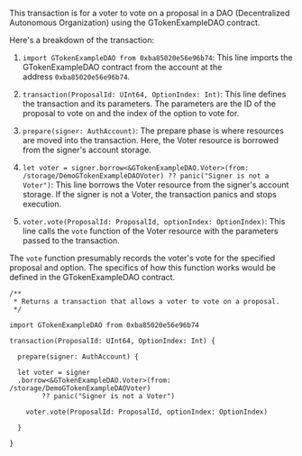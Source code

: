 This transaction is for a voter to vote on a proposal in a DAO (Decentralized Autonomous Organization) using the GTokenExampleDAO contract.

Here's a breakdown of the transaction:

1. `import GTokenExampleDAO from 0xba85020e56e96b74`: This line imports the GTokenExampleDAO contract from the account at the address `0xba85020e56e96b74`.

2. `transaction(ProposalId: UInt64, OptionIndex: Int)`: This line defines the transaction and its parameters. The parameters are the ID of the proposal to vote on and the index of the option to vote for.

3. `prepare(signer: AuthAccount)`: The prepare phase is where resources are moved into the transaction. Here, the Voter resource is borrowed from the signer's account storage.

4. `let voter = signer.borrow<&GTokenExampleDAO.Voter>(from: /storage/DemoGTokenExampleDAOVoter) ?? panic("Signer is not a Voter")`: This line borrows the Voter resource from the signer's account storage. If the signer is not a Voter, the transaction panics and stops execution.

5. `voter.vote(ProposalId: ProposalId, optionIndex: OptionIndex)`: This line calls the `vote` function of the Voter resource with the parameters passed to the transaction.

The `vote` function presumably records the voter's vote for the specified proposal and option. The specifics of how this function works would be defined in the GTokenExampleDAO contract.

```cadence
/**
 * Returns a transaction that allows a voter to vote on a proposal.
 */

import GTokenExampleDAO from 0xba85020e56e96b74

transaction(ProposalId: UInt64, OptionIndex: Int) {

  prepare(signer: AuthAccount) {

  let voter = signer
  .borrow<&GTokenExampleDAO.Voter>(from: /storage/DemoGTokenExampleDAOVoter)
        ?? panic("Signer is not a Voter")

    voter.vote(ProposalId: ProposalId, optionIndex: OptionIndex)

  } 

}
```